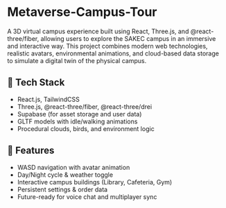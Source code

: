 # Metaverse-Campus-Tour

A 3D virtual campus experience built using React, Three.js, and @react-three/fiber, allowing users to explore the SAKEC campus in an immersive and interactive way. This project combines modern web technologies, realistic avatars, environmental animations, and cloud-based data storage to simulate a digital twin of the physical campus.

## 🔧 Tech Stack

- React.js, TailwindCSS
- Three.js, @react-three/fiber, @react-three/drei
- Supabase (for asset storage and user data)
- GLTF models with idle/walking animations
- Procedural clouds, birds, and environment logic

## 🚀 Features

- WASD navigation with avatar animation
- Day/Night cycle & weather toggle
- Interactive campus buildings (Library, Cafeteria, Gym)
- Persistent settings & order data
- Future-ready for voice chat and multiplayer sync
